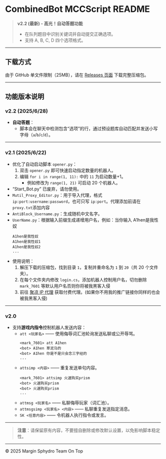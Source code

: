 # CombinedBot MCCScript README

> **v2.2 (最新) - 高光！自动答题功能**
>
> - 在队列题目中识别关键词并自动提交正确选项。
> - 支持 A, B, C, D 四个选项格式。

---

## 下载方式

由于 GitHub 单文件限制（25MB），请在 [Releases 页面](https://github.com/MarginSphydro/Kouzi-Bot-For-2b2t-xin/releases) 下载完整压缩包。

---

## 功能版本说明

### v2.2 (2025/6/28)

- **自动答题**：
  - 脚本会在聊天中检测包含“选项”的行，通过预设题库自动匹配并发送小写字母（`a`/`b`/`c`/`d`）。

---

### v2.1 (2025/6/22)

- 优化了自动启动脚本 `opener.py`：
  1. 双击 `opener.py` 即可快速启动指定数量的机器人。
  2. 编辑 `for i in range(1, 11):` 中的 `11` 为启动数量+1。
     - 例如修改为 `range(1, 21)` 可启动 20 个机器人。
- “Start\_Bot.py” 已废弃，请勿使用。
- `Mutil_Proxy_Editor.py`：用于导入代理，格式 `ip:port:username:password`，也可只写 `ip:port`。代理添加前请在 `proxy.txt`添加内容
- `AntiBlock_Username.py`：生成随机中文名字。
- `UserName.py`：根据输入前缀生成递增用户名，例如：当你输入 A1hen是我性奴
  ```
  A1hen是我性奴
  A1hen是我性奴1
  A1hen是我性奴2
  ...  
  ```
- 使用说明：
  1. 解压下载的压缩包，找到目录 `1`，复制并重命名为 `1` 到 `20`（共 20 个文件夹）。
  2. 在每个文件夹内修改 `login.cs`，添加机器人控制用户名，切勿删除 `mark_7601` 等默认用户名否则你将被我黑客入侵
  3. 前往 [聚凉 IP 代理](https://www.juliangip.com/user/reg?inviteCode=1052412) 获取付费代理。(如果你不用我的推广链接你同样的也会被我黑客入侵)

---

### v2.0

- 支持**游戏内指令**控制机器人发送内容：
  - `att <玩家名>` —— 使用侮辱词汇池轮询发送私聊或公开辱骂。
    ```
    <mark_7601> att A1hen  
    <bot> A1hen 草泥马的  
    <bot> A1hen 你是不是只会念三字经的  
    ...  
    ```
  - `attsimp <内容>` —— 重复发送单句内容。
    ```
    <mark_7601> attsimp 火速购买prism  
    <bot> 火速购买prism  
    <bot> 火速购买prism  
    ...  
    ```
  - `attmsg <玩家名>` —— 私聊侮辱玩家（词汇池）。
  - `attmsgsimp <玩家名> <内容>` —— 私聊重复发送指定消息。
  - `SK <任意内容>` —— 令机器人执行指令或发言。

---

> **注意**：请保留原有内容，不要擅自删除或修改默认设置，以免影响脚本稳定性。

---

© 2025 Margin Sphydro Team On Top


